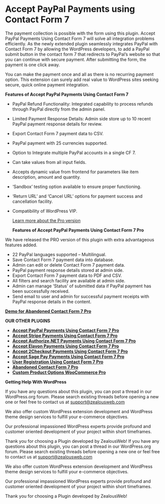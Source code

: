 # Accept PayPal Payments using Contact Form 7
The payment collection is possible with the form using this plugin.
Accept PayPal Payments Using Contact Form 7 will solve all integration problems efficiently. As the newly extended plugin seamlessly integrates PayPal with Contact Form 7 by allowing the WordPress developers, to add a PayPal submit button in the contact form 7 that redirects to PayPal’s website so that you can continue with secure payment. After submitting the form, the payment is one click away.

You can make the payment once and all as there is no recurring payment option. This extension can surely add real value to WordPress sites seeking secure, quick online payment integration.

**Features of Accept PayPal Payments Using Contact Form 7**

- PayPal Refund Functionality: Integrated capability to process refunds through PayPal directly from the admin panel.
- Limited Payment Response Details: Admin side store up to 10 recent PayPal payment response details for review.
- Export Contact Form 7 payment data to CSV.
- PayPal payment with 25 currencies supported.
- Option to Integrate multiple PayPal accounts in a single CF 7.
- Can take values from all input fields.
- Accepts dynamic value from frontend for parameters like item description, amount and quantity.
- ‘Sandbox’ testing option available to ensure proper functioning.
- ‘Return URL’ and ‘Cancel URL’ options for payment success and cancellation facility.
- Compatibility of WordPress VIP.

  [Learn more about the Pro version](https://store.zealousweb.com/wordpress-plugins/accept-paypal-payments-using-contact-form-7-pro)

  **Features of Accept PayPal Payments Using Contact Form 7 Pro**
  
We have released the PRO version of this plugin with extra advantageous features added.

- 22 PayPal languages supported – Multilingual.
- Save Contact Form 7 payment data into database.
- Admin can edit or delete Contact Form 7 payment data.
- PayPal payment response details stored at admin side.
- Export Contact Form 7 payment data to PDF and CSV.
- All filters and search facility are available at admin side.
- Admin can manage ‘Status’ of submitted data if PayPal payment has been successfully received.
- Send email to user and admin for successful payment receipts with PayPal response details in the content.

<strong>[Demo for Abandoned Contact Form 7 Pro](https://demo.zealousweb.com/wordpress-plugins/accept-paypal-payments-using-contact-form-7-pro/)</strong>

**OUR OTHER PLUGINS**

* <strong>[Accept PayPal Payments Using Contact Form 7 Pro](https://store.zealousweb.com/accept-paypal-payments-using-contact-form-7-pro)</strong>
* <strong>[Accept Stripe Payments Using Contact Form 7 Pro](https://store.zealousweb.com/accept-stripe-payments-using-contact-form-7-pro)</strong>
* <strong>[Accept Authorize.NET Payments Using Contact Form 7 Pro](https://store.zealousweb.com/accept-authorize-net-payments-using-contact-form-7-pro)</strong>
* <strong>[Accept Elavon Payments Using Contact Form 7 Pro](https://store.zealousweb.com/accept-elavon-payments-using-contact-form-7-pro)</strong>
* <strong>[Accept 2Checkout Payments Using Contact Form 7 Pro](https://store.zealousweb.com/accept-2checkout-payments-using-contact-form-7-pro)</strong>
* <strong>[Accept Sage Pay Payments Using Contact Form 7 Pro](https://store.zealousweb.com/accept-sage-pay-opayo-payments-using-contact-form-7-pro)</strong>
* <strong>[User Registration Using Contact Form 7 Pro](https://store.zealousweb.com/user-registration-using-contact-form-7-pro)</strong>
* <strong>[Abandoned Contact Form 7 Pro](https://store.zealousweb.com/abandoned-contact-form-7-pro)</strong>
* <strong>[Custom Product Options WooCommerce Pro](https://store.zealousweb.com/wordpress-plugins/custom-product-options-woocommerce-pro)</strong>

**Getting Help With WordPress**

If you have any questions about this plugin, you can post a thread in our WordPress.org forum. Please search existing threads before opening a new one or feel free to contact us at support@zealousweb.com

We also offer custom WordPress extension development and WordPress theme design services to fulfill your e-commerce objectives.

Our professional impassioned WordPress experts provide profound and customer oriented development of your project within short timeframes.

Thank you for choosing a Plugin developed by ZealousWeb!
If you have any questions about this plugin, you can post a thread in our WordPress.org forum. Please search existing threads before opening a new one or feel free to contact us at support@zealousweb.com

We also offer custom WordPress extension development and WordPress theme design services to fulfill your e-commerce objectives.

Our professional impassioned WordPress experts provide profound and customer oriented development of your project within short timeframes.

Thank you for choosing a Plugin developed by ZealousWeb!
